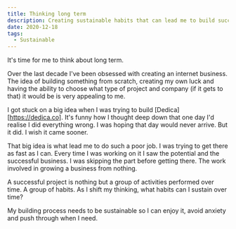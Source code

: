 ```yaml
---
title: Thinking long term
description: Creating sustainable habits that can lead me to build successful projects.
date: 2020-12-18
tags:
  - Sustainable
---
```

It's time for me to think about long term. 

Over the last decade I've been obsessed with creating an internet business. The idea of building something from scratch, creating my own luck and having the ability to choose what type of project and company (if it gets to that) it would be is very appealing to me. 

I got stuck on a big idea when I was trying to build [Dedica][https://dedica.co]. It's funny how I thought deep down that one day I'd realise I did everything wrong. I was hoping that day would never arrive. But it did. I wish it came sooner.

That big idea is what lead me to do such a poor job. I was trying to get there as fast as I can. Every time I was working on it I saw the potential and the successful business. I was skipping the part before getting there. The work involved in growing a business from nothing.

A successful project is nothing but a group of activities performed over time. A group of habits. As I shift my thinking, what habits can I sustain over time?

My building process needs to be sustainable so I can enjoy it, avoid anxiety and push through when I need.
